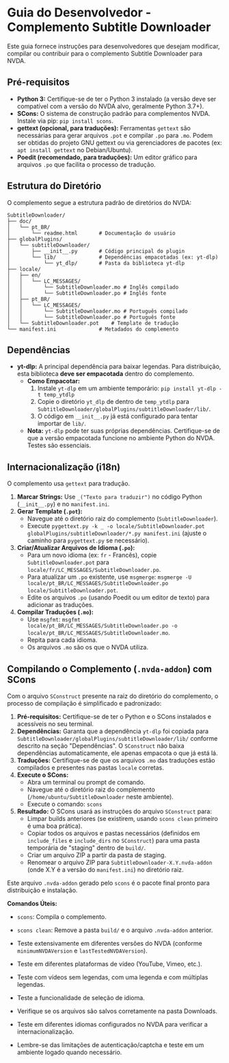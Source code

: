 # Guia do Desenvolvedor - Complemento Subtitle Downloader

Este guia fornece instruções para desenvolvedores que desejam modificar, compilar ou contribuir para o complemento Subtitle Downloader para NVDA.

## Pré-requisitos

*   **Python 3:** Certifique-se de ter o Python 3 instalado (a versão deve ser compatível com a versão do NVDA alvo, geralmente Python 3.7+).
*   **SCons:** O sistema de construção padrão para complementos NVDA. Instale via pip: `pip install scons`.
*   **gettext (opcional, para traduções):** Ferramentas `gettext` são necessárias para gerar arquivos `.pot` e compilar `.po` para `.mo`. Podem ser obtidas do projeto GNU gettext ou via gerenciadores de pacotes (ex: `apt install gettext` no Debian/Ubuntu).
*   **Poedit (recomendado, para traduções):** Um editor gráfico para arquivos `.po` que facilita o processo de tradução.

## Estrutura do Diretório

O complemento segue a estrutura padrão de diretórios do NVDA:

```
SubtitleDownloader/
├── doc/
│   └── pt_BR/
│       └── readme.html       # Documentação do usuário
├── globalPlugins/
│   └── subtitleDownloader/
│       ├── __init__.py       # Código principal do plugin
│       └── lib/              # Dependências empacotadas (ex: yt-dlp)
│           └── yt_dlp/       # Pasta da biblioteca yt-dlp
├── locale/
│   ├── en/
│   │   └── LC_MESSAGES/
│   │       └── SubtitleDownloader.mo # Inglês compilado
│   │       └── SubtitleDownloader.po # Inglês fonte
│   ├── pt_BR/
│   │   └── LC_MESSAGES/
│   │       └── SubtitleDownloader.mo # Português compilado
│   │       └── SubtitleDownloader.po # Português fonte
│   └── SubtitleDownloader.pot    # Template de tradução
└── manifest.ini              # Metadados do complemento
```

## Dependências

*   **yt-dlp:** A principal dependência para baixar legendas. Para distribuição, esta biblioteca **deve ser empacotada** dentro do complemento.
    *   **Como Empacotar:**
        1.  Instale `yt-dlp` em um ambiente temporário: `pip install yt-dlp -t temp_ytdlp`
        2.  Copie o diretório `yt_dlp` de dentro de `temp_ytdlp` para `SubtitleDownloader/globalPlugins/subtitleDownloader/lib/`.
        3.  O código em `__init__.py` já está configurado para tentar importar de `lib/`.
    *   **Nota:** `yt-dlp` pode ter suas próprias dependências. Certifique-se de que a versão empacotada funcione no ambiente Python do NVDA. Testes são essenciais.

## Internacionalização (i18n)

O complemento usa `gettext` para tradução.

1.  **Marcar Strings:** Use `_("Texto para traduzir")` no código Python (`__init__.py`) e no `manifest.ini`.
2.  **Gerar Template (`.pot`):**
    *   Navegue até o diretório raiz do complemento (`SubtitleDownloader`).
    *   Execute `pygettext.py -k _ -o locale/SubtitleDownloader.pot globalPlugins/subtitleDownloader/*.py manifest.ini` (ajuste o caminho para `pygettext.py` se necessário).
3.  **Criar/Atualizar Arquivos de Idioma (`.po`):**
    *   Para um novo idioma (ex: `fr` - Francês), copie `SubtitleDownloader.pot` para `locale/fr/LC_MESSAGES/SubtitleDownloader.po`.
    *   Para atualizar um `.po` existente, use `msgmerge`: `msgmerge -U locale/pt_BR/LC_MESSAGES/SubtitleDownloader.po locale/SubtitleDownloader.pot`.
    *   Edite os arquivos `.po` (usando Poedit ou um editor de texto) para adicionar as traduções.
4.  **Compilar Traduções (`.mo`):**
    *   Use `msgfmt`: `msgfmt locale/pt_BR/LC_MESSAGES/SubtitleDownloader.po -o locale/pt_BR/LC_MESSAGES/SubtitleDownloader.mo`.
    *   Repita para cada idioma.
    *   Os arquivos `.mo` são os que o NVDA utiliza.

## Compilando o Complemento (`.nvda-addon`) com SCons

Com o arquivo `SConstruct` presente na raiz do diretório do complemento, o processo de compilação é simplificado e padronizado:

1.  **Pré-requisitos:** Certifique-se de ter o Python e o SCons instalados e acessíveis no seu terminal.
2.  **Dependências:** Garanta que a dependência `yt-dlp` foi copiada para `SubtitleDownloader/globalPlugins/subtitleDownloader/lib/` conforme descrito na seção "Dependências". O `SConstruct` não baixa dependências automaticamente, ele apenas empacota o que já está lá.
3.  **Traduções:** Certifique-se de que os arquivos `.mo` das traduções estão compilados e presentes nas pastas `locale` corretas.
4.  **Execute o SCons:**
    *   Abra um terminal ou prompt de comando.
    *   Navegue até o diretório raiz do complemento (`/home/ubuntu/SubtitleDownloader` neste ambiente).
    *   Execute o comando: `scons`
5.  **Resultado:** O SCons usará as instruções do arquivo `SConstruct` para:
    *   Limpar builds anteriores (se existirem, usando `scons clean` primeiro é uma boa prática).
    *   Copiar todos os arquivos e pastas necessários (definidos em `include_files` e `include_dirs` no `SConstruct`) para uma pasta temporária de "staging" dentro de `build/`.
    *   Criar um arquivo ZIP a partir da pasta de staging.
    *   Renomear o arquivo ZIP para `SubtitleDownloader-X.Y.nvda-addon` (onde X.Y é a versão do `manifest.ini`) no diretório raiz.

Este arquivo `.nvda-addon` gerado pelo `scons` é o pacote final pronto para distribuição e instalação.

**Comandos Úteis:**
*   `scons`: Compila o complemento.
*   `scons clean`: Remove a pasta `build/` e o arquivo `.nvda-addon` anterior.

*   Teste extensivamente em diferentes versões do NVDA (conforme `minimumNVDAVersion` e `lastTestedNVDAVersion`).
*   Teste em diferentes plataformas de vídeo (YouTube, Vimeo, etc.).
*   Teste com vídeos sem legendas, com uma legenda e com múltiplas legendas.
*   Teste a funcionalidade de seleção de idioma.
*   Verifique se os arquivos são salvos corretamente na pasta Downloads.
*   Teste em diferentes idiomas configurados no NVDA para verificar a internacionalização.
*   Lembre-se das limitações de autenticação/captcha e teste em um ambiente logado quando necessário.


